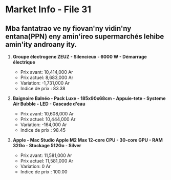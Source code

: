 # Market Info - File 31

## Mba fantatrao ve ny fiovan'ny vidin'ny entana(PPN) eny amin'ireo supermarchés lehibe amin'ity androany ity.

1. **Groupe électrogene ZEUZ - Silencieux - 6000 W - Démarrage électrique**
   - Prix avant: 10,414,000 Ar
   - Prix actuel: 8,683,000 Ar
   - Variation: -1,731,000 Ar
   - Indice de prix : 83.38

2. **Baignoire Balnéo - Pack Luxe - 185x90x68cm - Appuie-tete - Systeme Air Bubble - LED - Cascade d'eau**
   - Prix avant: 10,608,000 Ar
   - Prix actuel: 10,444,000 Ar
   - Variation: -164,000 Ar
   - Indice de prix : 98.45

3. **Apple - Mac Studio Apple M2 Max 12-core CPU - 30-core GPU - RAM 32Go - Stockage 512Go - Silver**
   - Prix avant: 11,581,000 Ar
   - Prix actuel: 11,581,000 Ar
   - Variation: 0 Ar
   - Indice de prix : 100.00

